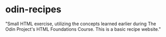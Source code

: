 # odin-recipes

"Small HTML exercise, utilizing the concepts learned earlier during The Odin Project's HTML Foundations Course. This is a basic recipe website."